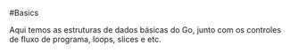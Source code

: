 #Basics

Aqui temos as estruturas de dados básicas do Go, junto com os controles de fluxo de programa, loops, slices e etc.
